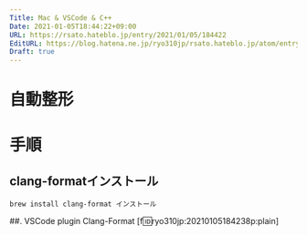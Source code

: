 ```yaml
---
Title: Mac & VSCode & C++
Date: 2021-01-05T18:44:22+09:00
URL: https://rsato.hateblo.jp/entry/2021/01/05/184422
EditURL: https://blog.hatena.ne.jp/ryo310jp/rsato.hateblo.jp/atom/entry/26006613674543834
Draft: true
---
```


# 自動整形

# 手順

## clang-formatインストール

```
brew install clang-format インストール
```

##. VSCode plugin Clang-Format
[f:id:ryo310jp:20210105184238p:plain]
